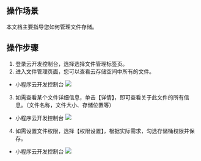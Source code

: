 ## 操作场景

本文档主要指导您如何管理文件存储。

## 操作步骤

1. 登录云开发控制台，选择选择文件管理标签页。
2. 进入文件管理页面，您可以查看云存储空间中所有的文件。

- 小程序云开发控制台
  ![](https://main.qcloudimg.com/raw/15752615a13ba538d57f36273322ad4f.png)

3. 如需查看某个文件详细信息，单击【详情】，即可查看关于此文件的所有信息。（文件名称，文件大小、存储位置等）

- 小程序云开发控制台
  ![](https://main.qcloudimg.com/raw/30f1ff745b8c3cab67f93f7b888d9052.png)


4. 如需设置文件权限，选择【权限设置】，根据实际需求，勾选存储桶权限并保存。

- 小程序云开发控制台
  ![](https://main.qcloudimg.com/raw/d7129ecd8de518dbb40e5b0064912a78.png)